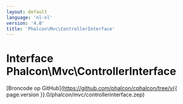 ```yaml
---
layout: default
language: 'nl-nl'
version: '4.0'
title: 'Phalcon\Mvc\ControllerInterface'
---
```


# Interface **Phalcon\Mvc\ControllerInterface**

[Broncode op GitHub](https://github.com/phalcon/cphalcon/tree/v{{ page.version }}.0/phalcon/mvc/controllerinterface.zep)